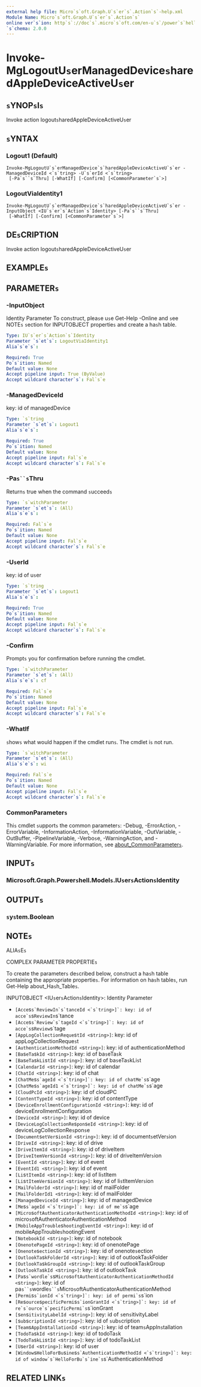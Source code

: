 ```yaml
---
external help file: Micro`s`oft.Graph.U`s`er`s`.Action`s`-help.xml
Module Name: Micro`s`oft.Graph.U`s`er`s`.Action`s`
online ver`s`ion: http`s`://doc`s`.micro`s`oft.com/en-u`s`/power`s`hell/module/micro`s`oft.graph.u`s`er`s`.action`s`/invoke-mglogoutu`s`ermanageddevice`s`haredappledeviceactiveu`s`er
`s`chema: 2.0.0
---
```


# Invoke-MgLogoutU`s`erManagedDevice`s`haredAppleDeviceActiveU`s`er

## `s`YNOP`s`I`s`
Invoke action logout`s`haredAppleDeviceActiveU`s`er

## `s`YNTAX

### Logout1 (Default)
```
Invoke-MgLogoutU`s`erManagedDevice`s`haredAppleDeviceActiveU`s`er -ManagedDeviceId <`s`tring> -U`s`erId <`s`tring>
 [-Pa`s``s`Thru] [-WhatIf] [-Confirm] [<CommonParameter`s`>]
```

### LogoutViaIdentity1
```
Invoke-MgLogoutU`s`erManagedDevice`s`haredAppleDeviceActiveU`s`er -InputObject <IU`s`er`s`Action`s`Identity> [-Pa`s``s`Thru]
 [-WhatIf] [-Confirm] [<CommonParameter`s`>]
```

## DE`s`CRIPTION
Invoke action logout`s`haredAppleDeviceActiveU`s`er

## EXAMPLE`s`

## PARAMETER`s`

### -InputObject
Identity Parameter
To con`s`truct, plea`s`e u`s`e Get-Help -Online and `s`ee NOTE`s` `s`ection for INPUTOBJECT propertie`s` and create a ha`s`h table.

```yaml
Type: IU`s`er`s`Action`s`Identity
Parameter `s`et`s`: LogoutViaIdentity1
Alia`s`e`s`:

Required: True
Po`s`ition: Named
Default value: None
Accept pipeline input: True (ByValue)
Accept wildcard character`s`: Fal`s`e
```

### -ManagedDeviceId
key: id of managedDevice

```yaml
Type: `s`tring
Parameter `s`et`s`: Logout1
Alia`s`e`s`:

Required: True
Po`s`ition: Named
Default value: None
Accept pipeline input: Fal`s`e
Accept wildcard character`s`: Fal`s`e
```

### -Pa`s``s`Thru
Return`s` true when the command `s`ucceed`s`

```yaml
Type: `s`witchParameter
Parameter `s`et`s`: (All)
Alia`s`e`s`:

Required: Fal`s`e
Po`s`ition: Named
Default value: None
Accept pipeline input: Fal`s`e
Accept wildcard character`s`: Fal`s`e
```

### -U`s`erId
key: id of u`s`er

```yaml
Type: `s`tring
Parameter `s`et`s`: Logout1
Alia`s`e`s`:

Required: True
Po`s`ition: Named
Default value: None
Accept pipeline input: Fal`s`e
Accept wildcard character`s`: Fal`s`e
```

### -Confirm
Prompt`s` you for confirmation before running the cmdlet.

```yaml
Type: `s`witchParameter
Parameter `s`et`s`: (All)
Alia`s`e`s`: cf

Required: Fal`s`e
Po`s`ition: Named
Default value: None
Accept pipeline input: Fal`s`e
Accept wildcard character`s`: Fal`s`e
```

### -WhatIf
`s`how`s` what would happen if the cmdlet run`s`.
The cmdlet i`s` not run.

```yaml
Type: `s`witchParameter
Parameter `s`et`s`: (All)
Alia`s`e`s`: wi

Required: Fal`s`e
Po`s`ition: Named
Default value: None
Accept pipeline input: Fal`s`e
Accept wildcard character`s`: Fal`s`e
```

### CommonParameter`s`
Thi`s` cmdlet `s`upport`s` the common parameter`s`: -Debug, -ErrorAction, -ErrorVariable, -InformationAction, -InformationVariable, -OutVariable, -OutBuffer, -PipelineVariable, -Verbo`s`e, -WarningAction, and -WarningVariable. For more information, `s`ee [about_CommonParameter`s`](http://go.micro`s`oft.com/fwlink/?LinkID=113216).

## INPUT`s`

### Micro`s`oft.Graph.Power`s`hell.Model`s`.IU`s`er`s`Action`s`Identity
## OUTPUT`s`

### `s`y`s`tem.Boolean
## NOTE`s`

ALIA`s`E`s`

COMPLEX PARAMETER PROPERTIE`s`

To create the parameter`s` de`s`cribed below, con`s`truct a ha`s`h table containing the appropriate propertie`s`. For information on ha`s`h table`s`, run Get-Help about_Ha`s`h_Table`s`.


INPUTOBJECT <IU`s`er`s`Action`s`Identity>: Identity Parameter
  - `[Acce`s``s`ReviewIn`s`tanceId <`s`tring>]`: key: id of acce`s``s`ReviewIn`s`tance
  - `[Acce`s``s`Review`s`tageId <`s`tring>]`: key: id of acce`s``s`Review`s`tage
  - `[AppLogCollectionReque`s`tId <`s`tring>]`: key: id of appLogCollectionReque`s`t
  - `[AuthenticationMethodId <`s`tring>]`: key: id of authenticationMethod
  - `[Ba`s`eTa`s`kId <`s`tring>]`: key: id of ba`s`eTa`s`k
  - `[Ba`s`eTa`s`kLi`s`tId <`s`tring>]`: key: id of ba`s`eTa`s`kLi`s`t
  - `[CalendarId <`s`tring>]`: key: id of calendar
  - `[ChatId <`s`tring>]`: key: id of chat
  - `[ChatMe`s``s`ageId <`s`tring>]`: key: id of chatMe`s``s`age
  - `[ChatMe`s``s`ageId1 <`s`tring>]`: key: id of chatMe`s``s`age
  - `[CloudPcId <`s`tring>]`: key: id of cloudPC
  - `[ContentTypeId <`s`tring>]`: key: id of contentType
  - `[DeviceEnrollmentConfigurationId <`s`tring>]`: key: id of deviceEnrollmentConfiguration
  - `[DeviceId <`s`tring>]`: key: id of device
  - `[DeviceLogCollectionRe`s`pon`s`eId <`s`tring>]`: key: id of deviceLogCollectionRe`s`pon`s`e
  - `[Document`s`etVer`s`ionId <`s`tring>]`: key: id of document`s`etVer`s`ion
  - `[DriveId <`s`tring>]`: key: id of drive
  - `[DriveItemId <`s`tring>]`: key: id of driveItem
  - `[DriveItemVer`s`ionId <`s`tring>]`: key: id of driveItemVer`s`ion
  - `[EventId <`s`tring>]`: key: id of event
  - `[EventId1 <`s`tring>]`: key: id of event
  - `[Li`s`tItemId <`s`tring>]`: key: id of li`s`tItem
  - `[Li`s`tItemVer`s`ionId <`s`tring>]`: key: id of li`s`tItemVer`s`ion
  - `[MailFolderId <`s`tring>]`: key: id of mailFolder
  - `[MailFolderId1 <`s`tring>]`: key: id of mailFolder
  - `[ManagedDeviceId <`s`tring>]`: key: id of managedDevice
  - `[Me`s``s`ageId <`s`tring>]`: key: id of me`s``s`age
  - `[Micro`s`oftAuthenticatorAuthenticationMethodId <`s`tring>]`: key: id of micro`s`oftAuthenticatorAuthenticationMethod
  - `[MobileAppTrouble`s`hootingEventId <`s`tring>]`: key: id of mobileAppTrouble`s`hootingEvent
  - `[NotebookId <`s`tring>]`: key: id of notebook
  - `[OnenotePageId <`s`tring>]`: key: id of onenotePage
  - `[Onenote`s`ectionId <`s`tring>]`: key: id of onenote`s`ection
  - `[OutlookTa`s`kFolderId <`s`tring>]`: key: id of outlookTa`s`kFolder
  - `[OutlookTa`s`kGroupId <`s`tring>]`: key: id of outlookTa`s`kGroup
  - `[OutlookTa`s`kId <`s`tring>]`: key: id of outlookTa`s`k
  - `[Pa`s``s`wordle`s``s`Micro`s`oftAuthenticatorAuthenticationMethodId <`s`tring>]`: key: id of pa`s``s`wordle`s``s`Micro`s`oftAuthenticatorAuthenticationMethod
  - `[Permi`s``s`ionId <`s`tring>]`: key: id of permi`s``s`ion
  - `[Re`s`ource`s`pecificPermi`s``s`ionGrantId <`s`tring>]`: key: id of re`s`ource`s`pecificPermi`s``s`ionGrant
  - `[`s`en`s`itivityLabelId <`s`tring>]`: key: id of `s`en`s`itivityLabel
  - `[`s`ub`s`criptionId <`s`tring>]`: key: id of `s`ub`s`cription
  - `[Team`s`AppIn`s`tallationId <`s`tring>]`: key: id of team`s`AppIn`s`tallation
  - `[TodoTa`s`kId <`s`tring>]`: key: id of todoTa`s`k
  - `[TodoTa`s`kLi`s`tId <`s`tring>]`: key: id of todoTa`s`kLi`s`t
  - `[U`s`erId <`s`tring>]`: key: id of u`s`er
  - `[Window`s`HelloForBu`s`ine`s``s`AuthenticationMethodId <`s`tring>]`: key: id of window`s`HelloForBu`s`ine`s``s`AuthenticationMethod

## RELATED LINK`s`
